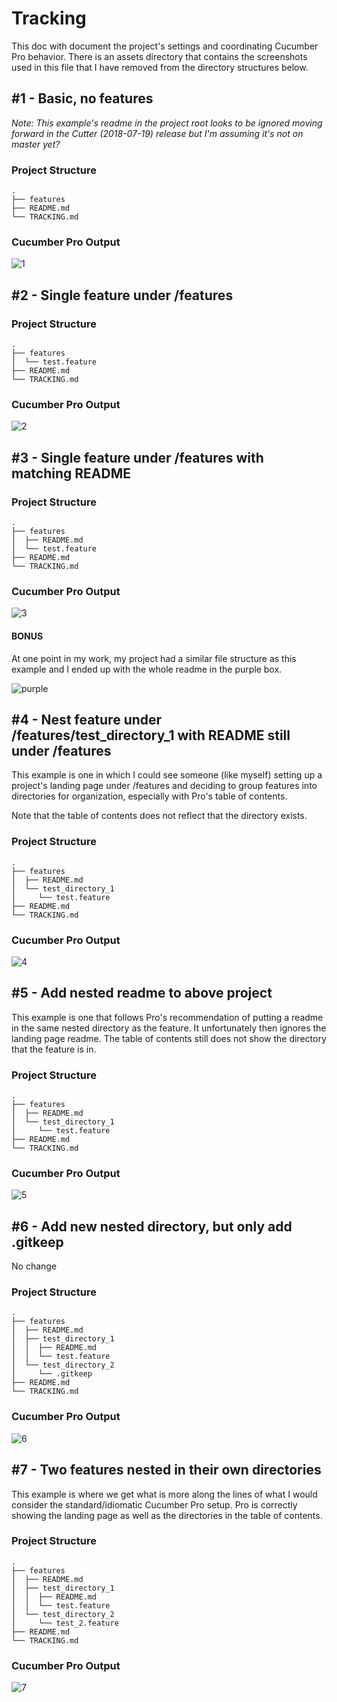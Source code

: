 # Tracking

This doc with document the project's settings and coordinating Cucumber Pro behavior. There is an assets directory that contains the screenshots used in this file that I have removed from the directory structures below.

## #1 - Basic, no features

*Note: This example's readme in the project root looks to be ignored moving forward in the Cutter (2018-07-19) release but I'm assuming it's not on master yet?*

### Project Structure

```
.
├── features
├── README.md
└── TRACKING.md
```

### Cucumber Pro Output

![1](./assets/1.png)

## #2 - Single feature under /features

### Project Structure

```
.
├── features
│  └── test.feature
├── README.md
└── TRACKING.md
```

### Cucumber Pro Output

![2](./assets/2.png)

## #3 - Single feature under /features with matching README

### Project Structure

```
.
├── features
│  ├── README.md
│  └── test.feature
├── README.md
└── TRACKING.md
```

### Cucumber Pro Output

![3](./assets/3.png)

#### BONUS

At one point in my work, my project had a similar file structure as this example and I ended up with the whole readme in the purple box.

![purple](./assets/allpurple.png)

## #4 - Nest feature under /features/test_directory_1 with README still under /features

This example is one in which I could see someone (like myself) setting up a project's landing page under /features and deciding to group features into directories for organization, especially with Pro's table of contents. 

Note that the table of contents does not reflect that the directory exists.

### Project Structure

```
.
├── features
│  ├── README.md
│  └── test_directory_1
│     └── test.feature
├── README.md
└── TRACKING.md
```

### Cucumber Pro Output

![4](./assets/4.png)

## #5 - Add nested readme to above project

This example is one that follows Pro's recommendation of putting a readme in the same nested directory as the feature. It unfortunately then ignores the landing page readme. The table of contents still does not show the directory that the feature is in.

### Project Structure

```
.
├── features
│  ├── README.md
│  └── test_directory_1
│     └── test.feature
├── README.md
└── TRACKING.md
```

### Cucumber Pro Output

![5](./assets/5.png)

## #6 - Add new nested directory, but only add .gitkeep

No change

### Project Structure

```
.
├── features
│  ├── README.md
│  ├── test_directory_1
│  │  ├── README.md
│  │  └── test.feature
│  └── test_directory_2
│     └── .gitkeep
├── README.md
└── TRACKING.md
```

### Cucumber Pro Output

![6](./assets/6.png)

## #7 - Two features nested in their own directories

This example is where we get what is more along the lines of what I would consider the standard/idiomatic Cucumber Pro setup. Pro is correctly showing the landing page as well as the directories in the table of contents.

### Project Structure

```
.
├── features
│  ├── README.md
│  ├── test_directory_1
│  │  ├── README.md
│  │  └── test.feature
│  └── test_directory_2
│     └── test_2.feature
├── README.md
└── TRACKING.md
```

### Cucumber Pro Output

![7](./assets/7.png)